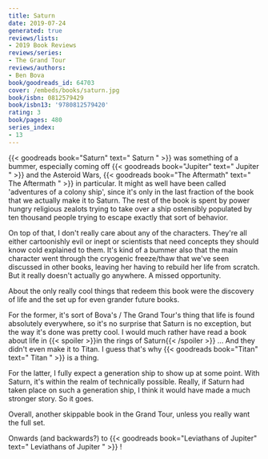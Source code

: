 ```yaml
---
title: Saturn
date: 2019-07-24
generated: true
reviews/lists:
- 2019 Book Reviews
reviews/series:
- The Grand Tour
reviews/authors:
- Ben Bova
book/goodreads_id: 64703
cover: /embeds/books/saturn.jpg
book/isbn: 0812579429
book/isbn13: '9780812579420'
rating: 3
book/pages: 480
series_index:
- 13
---
```

{{< goodreads book="Saturn" text=" Saturn " >}} was something of a bummer, especially coming off {{< goodreads book="Jupiter" text=" Jupiter " >}} and the Asteroid Wars, {{< goodreads book="The Aftermath" text=" The Aftermath " >}} in particular. It might as well have been called 'adventures of a colony ship', since it's only in the last fraction of the book that we actually make it to Saturn. The rest of the book is spent by power hungry religious zealots trying to take over a ship ostensibly populated by ten thousand people trying to escape exactly that sort of behavior.  

On top of that, I don't really care about any of the characters. They're all either cartoonishly evil or inept or scientists that need concepts they should know cold explained to them. It's kind of a bummer also that the main character went through the cryogenic freeze/thaw that we've seen discussed in other books, leaving her having to rebuild her life from scratch. But it really doesn't actually go anywhere. A missed opportunity.  

<!--more-->

About the only really cool things that redeem this book were the discovery of life and the set up for even grander future books.  

For the former, it's sort of Bova's / The Grand Tour's thing that life is found absolutely everywhere, so it's no surprise that Saturn is no exception, but the way it's done was pretty cool. I would much rather have read a book about life in  {{< spoiler >}}in the rings of Saturn{{< /spoiler >}}  ... And they didn't even make it to Titan. I guess that's why {{< goodreads book="Titan" text=" Titan " >}} is a thing.  

For the latter, I fully expect a generation ship to show up at some point. With Saturn, it's within the realm of technically possible. Really, if Saturn had taken place on such a generation ship, I think it would have made a much stronger story. So it goes.  

Overall, another skippable book in the Grand Tour, unless you really want the full set.  

Onwards (and backwards?) to {{< goodreads book="Leviathans of Jupiter" text=" Leviathans of Jupiter " >}} !